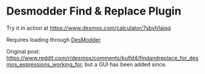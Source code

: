 # Desmodder Find & Replace Plugin

Try it in action at https://www.desmos.com/calculator/7sbvh1ajqq

Requires loading through [DesModder](https://github.com/jared-hughes/DesModder)

Original post: https://www.reddit.com/r/desmos/comments/kulfd4/findandreplace_for_desmos_expressions_working_for, but a GUI has been added since.
